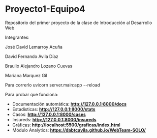 # Proyecto1-Equipo4

Repositorio del primer proyecto de la clase de Introducción al Desarrollo Web

Integrantes:

José David Lemarroy Acuña

David Fernando Avila Díaz

Braulio Alejandro Lozano Cuevas

Mariana Marquez Gil


Para correrlo uvicorn server.main:app --reload

Para probar que funciona:

* Documentación automática: **http://127.0.0.1:8000/docs**
* Estadísticas: **http://127.0.0.1:8000/stats**
* Casos: **http://127.0.0.1:8000/cases**
* Insureds: **http://127.0.0.1:8000/insureds**
* Gráficas: **http://localhost:5500/graficas/index.html**
* Módulo Analytics: **https://dabtcavila.github.io/WebTeam-SOLO/**

